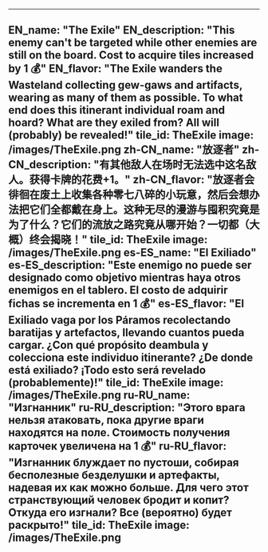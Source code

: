 ---

EN_name: "The Exile"
EN_description: "This enemy can't be targeted while other enemies are still on the board.  Cost to acquire tiles increased by 1 💰"
EN_flavor: "The Exile wanders the Wasteland collecting gew-gaws and artifacts, wearing as many of them as possible. To what end does this itinerant individual roam and hoard? What are they exiled from? All will (probably) be revealed!"
tile_id: TheExile
image: /images/TheExile.png
zh-CN_name: "放逐者"
zh-CN_description: "有其他敌人在场时无法选中这名敌人。获得卡牌的花费+1。"
zh-CN_flavor: "放逐者会徘徊在废土上收集各种零七八碎的小玩意，然后会想办法把它们全都戴在身上。这种无尽的漫游与囤积究竟是为了什么？它们的流放之路究竟从哪开始？一切都（大概）终会揭晓！"
tile_id: TheExile
image: /images/TheExile.png
es-ES_name: "El Exiliado"
es-ES_description: "Este enemigo no puede ser designado como objetivo mientras haya otros enemigos en el tablero. El costo de adquirir fichas se incrementa en 1 💰"
es-ES_flavor: "El Exiliado vaga por los Páramos recolectando baratijas y artefactos, llevando cuantos pueda cargar. ¿Con qué propósito deambula y colecciona este individuo itinerante? ¿De donde está exiliado? ¡Todo esto será revelado (probablemente)!"
tile_id: TheExile
image: /images/TheExile.png
ru-RU_name: "Изгнанник"
ru-RU_description: "Этого врага нельзя атаковать, пока другие враги находятся на поле. Стоимость получения карточек увеличена на 1 💰"
ru-RU_flavor: "Изгнанник блуждает по пустоши, собирая бесполезные безделушки и артефакты, надевая их как можно больше. Для чего этот странствующий человек бродит и копит? Откуда его изгнали? Все (вероятно) будет раскрыто!"
tile_id: TheExile
image: /images/TheExile.png
---